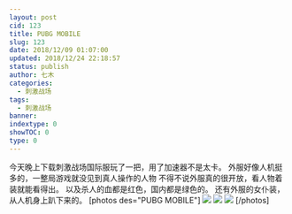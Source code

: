 ```yaml
---
layout: post
cid: 123
title: PUBG MOBILE
slug: 123
date: 2018/12/09 01:07:00
updated: 2018/12/24 22:18:57
status: publish
author: 七木
categories: 
  - 刺激战场
tags: 
  - 刺激战场
banner: 
indextype: 0
showTOC: 0
type: 0
---
```



今天晚上下载刺激战场国际服玩了一把，用了加速器不是太卡。
外服好像人机挺多的，一整局游戏就没见到真人操作的人物
不得不说外服真的很开放，看人物着装就能看得出。
以及杀人的血都是红色，国内都是绿色的。
还有外服的女仆装，从人机身上趴下来的。
[photos des="PUBG MOBILE"]
![](https://qimu-1251828023.cos.ap-guangzhou.myqcloud.com/2018/12/09/1544329000.png)
![](https://qimu-1251828023.cos.ap-guangzhou.myqcloud.com/2018/12/09/1544328991.png)
![](https://qimu-1251828023.cos.ap-guangzhou.myqcloud.com/2018/12/09/1544288825.png)
[/photos]